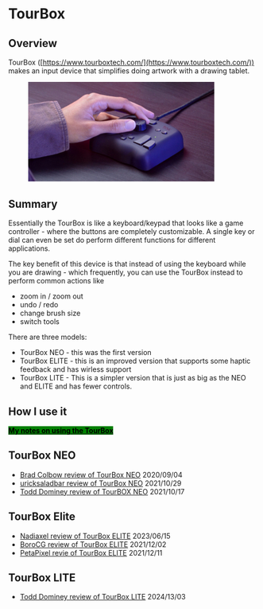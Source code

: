 # TourBox

## Overview

TourBox ([https://www.tourboxtech.com/](https://www.tourboxtech.com/)) makes an input device that simplifies doing artwork with a drawing tablet.

<figure><img src="../../.gitbook/assets/Screenshot 2023-12-25 122056.jpg" alt="" width="375"><figcaption></figcaption></figure>

## Summary

Essentially the TourBox is like a keyboard/keypad that looks like a game controller - where the buttons are completely customizable. A single key or dial can even be set do perform different functions for different applications.

The key benefit of this device is that instead of using the keyboard while you are drawing - which frequently, you can use the TourBox instead to perform common actions like

* zoom in / zoom out
* undo / redo
* change brush size
* switch tools

There are three models:

* TourBox NEO - this was the first version
* TourBox ELITE - this is an improved version that supports some haptic feedback and has wirless support
* TourBox LITE - This is a simpler version that is just as big as the NEO and ELITE and has fewer controls.

## How I use it

[<mark style="background-color:green;">**My notes on using the TourBox**</mark>](7p-notes-tourbox.md)

## TourBox NEO

* [Brad Colbow review of TourBox NEO](https://youtu.be/sQT7Gctw\_gk) 2020/09/04
* [uricksaladbar review of TourBox NEO](https://youtu.be/BroG89gnGnk) 2021/10/29
* [Todd Dominey review of TourBOX NEO](https://www.youtube.com/watch?v=p9na1WPAQnY) 2021/10/17&#x20;

## TourBox Elite

* [Nadiaxel review of TourBox ELITE](https://youtu.be/yH\_zSxUHSw0) 2023/06/15
* [BoroCG review of TourBox ELITE](https://youtu.be/4BChI1SvIdE) 2021/12/02&#x20;
* [PetaPixel revie of TourBox ELITE](https://petapixel.com/2021/12/11/tourbox-elite-review-my-favorite-editing-tool-is-now-wireless/) 2021/12/11

## TourBox LITE

* [Todd Dominey review of TourBox LITE](https://www.youtube.com/watch?v=WAAK1sMD-UU) 2024/13/03&#x20;
